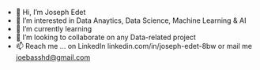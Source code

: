 - 👋 Hi, I’m Joseph Edet
- 👀 I’m interested in Data Anaytics, Data Science, Machine Learning & AI
- 🌱 I’m currently learning 
- 💞️ I’m looking to collaborate on any Data-related project
- 📫 Reach me ... on LinkedIn linkedin.com/in/joseph-edet-8bw or mail me joebasshd@gmail.com

<!---
Joebasshd/Joebasshd is a ✨ special ✨ repository because its `README.md` (this file) appears on your GitHub profile.
You can click the Preview link to take a look at your changes.
--->

